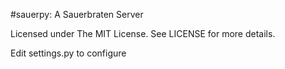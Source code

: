 #sauerpy: A Sauerbraten Server

Licensed under The MIT License. See LICENSE for more details.

Edit settings.py to configure
